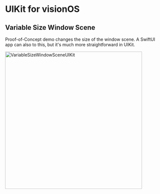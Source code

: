 # UIKit for visionOS

## Variable Size Window Scene

Proof-of-Concept demo changes the size of the window scene. A SwiftUI app can also to this, but it's much more straightforward in UIKit.

<img width="443" alt="VariableSizeWindowSceneUIKit" src="https://github.com/user-attachments/assets/3e08e80f-e971-4e4d-8ab2-56699509e131">
